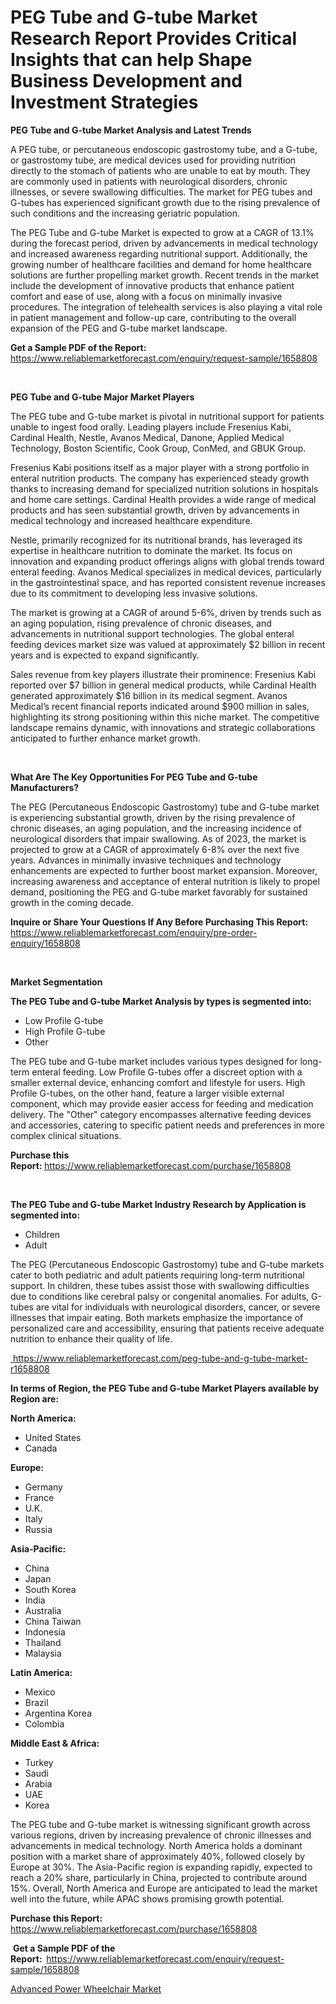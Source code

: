 <p><h1>PEG Tube and G-tube Market Research Report Provides Critical Insights that can help Shape Business Development and Investment Strategies</h1></p><p><strong>PEG Tube and G-tube Market Analysis and Latest Trends</strong></p>
<p><p>A PEG tube, or percutaneous endoscopic gastrostomy tube, and a G-tube, or gastrostomy tube, are medical devices used for providing nutrition directly to the stomach of patients who are unable to eat by mouth. They are commonly used in patients with neurological disorders, chronic illnesses, or severe swallowing difficulties. The market for PEG tubes and G-tubes has experienced significant growth due to the rising prevalence of such conditions and the increasing geriatric population.</p><p>The PEG Tube and G-tube Market is expected to grow at a CAGR of 13.1% during the forecast period, driven by advancements in medical technology and increased awareness regarding nutritional support. Additionally, the growing number of healthcare facilities and demand for home healthcare solutions are further propelling market growth. Recent trends in the market include the development of innovative products that enhance patient comfort and ease of use, along with a focus on minimally invasive procedures. The integration of telehealth services is also playing a vital role in patient management and follow-up care, contributing to the overall expansion of the PEG and G-tube market landscape.</p></p>
<p><strong>Get a Sample PDF of the Report:&nbsp;</strong> <a href="https://www.reliablemarketforecast.com/enquiry/request-sample/1658808?utm_campaign=2732&utm_medium=2&utm_source=Github&utm_content=ia&utm_term=23032025&utm_id=peg-tube-and-g-tube">https://www.reliablemarketforecast.com/enquiry/request-sample/1658808</a></p>
<p>&nbsp;</p>
<p><strong>PEG Tube and G-tube Major Market Players</strong></p>
<p><p>The PEG tube and G-tube market is pivotal in nutritional support for patients unable to ingest food orally. Leading players include Fresenius Kabi, Cardinal Health, Nestle, Avanos Medical, Danone, Applied Medical Technology, Boston Scientific, Cook Group, ConMed, and GBUK Group. </p><p>Fresenius Kabi positions itself as a major player with a strong portfolio in enteral nutrition products. The company has experienced steady growth thanks to increasing demand for specialized nutrition solutions in hospitals and home care settings. Cardinal Health provides a wide range of medical products and has seen substantial growth, driven by advancements in medical technology and increased healthcare expenditure.</p><p>Nestle, primarily recognized for its nutritional brands, has leveraged its expertise in healthcare nutrition to dominate the market. Its focus on innovation and expanding product offerings aligns with global trends toward enteral feeding. Avanos Medical specializes in medical devices, particularly in the gastrointestinal space, and has reported consistent revenue increases due to its commitment to developing less invasive solutions.</p><p>The market is growing at a CAGR of around 5-6%, driven by trends such as an aging population, rising prevalence of chronic diseases, and advancements in nutritional support technologies. The global enteral feeding devices market size was valued at approximately $2 billion in recent years and is expected to expand significantly.</p><p>Sales revenue from key players illustrate their prominence: Fresenius Kabi reported over $7 billion in general medical products, while Cardinal Health generated approximately $16 billion in its medical segment. Avanos Medical’s recent financial reports indicated around $900 million in sales, highlighting its strong positioning within this niche market. The competitive landscape remains dynamic, with innovations and strategic collaborations anticipated to further enhance market growth.</p></p>
<p>&nbsp;</p>
<p><strong>What Are The Key Opportunities For PEG Tube and G-tube Manufacturers?</strong></p>
<p><p>The PEG (Percutaneous Endoscopic Gastrostomy) tube and G-tube market is experiencing substantial growth, driven by the rising prevalence of chronic diseases, an aging population, and the increasing incidence of neurological disorders that impair swallowing. As of 2023, the market is projected to grow at a CAGR of approximately 6-8% over the next five years. Advances in minimally invasive techniques and technology enhancements are expected to further boost market expansion. Moreover, increasing awareness and acceptance of enteral nutrition is likely to propel demand, positioning the PEG and G-tube market favorably for sustained growth in the coming decade.</p></p>
<p><strong>Inquire or Share Your Questions If Any Before Purchasing This Report:</strong> <a href="https://www.reliablemarketforecast.com/enquiry/pre-order-enquiry/1658808?utm_campaign=2732&utm_medium=2&utm_source=Github&utm_content=ia&utm_term=23032025&utm_id=peg-tube-and-g-tube">https://www.reliablemarketforecast.com/enquiry/pre-order-enquiry/1658808</a></p>
<p>&nbsp;</p>
<p><strong>Market Segmentation</strong></p>
<p><strong>The PEG Tube and G-tube Market Analysis by types is segmented into:</strong></p>
<p><ul><li>Low Profile G-tube</li><li>High Profile G-tube</li><li>Other</li></ul></p>
<p><p>The PEG tube and G-tube market includes various types designed for long-term enteral feeding. Low Profile G-tubes offer a discreet option with a smaller external device, enhancing comfort and lifestyle for users. High Profile G-tubes, on the other hand, feature a larger visible external component, which may provide easier access for feeding and medication delivery. The "Other" category encompasses alternative feeding devices and accessories, catering to specific patient needs and preferences in more complex clinical situations.</p></p>
<p><strong>Purchase this Report:&nbsp;</strong><a href="https://www.reliablemarketforecast.com/purchase/1658808?utm_campaign=2732&utm_medium=2&utm_source=Github&utm_content=ia&utm_term=23032025&utm_id=peg-tube-and-g-tube">https://www.reliablemarketforecast.com/purchase/1658808</a></p>
<p>&nbsp;</p>
<p><strong>The PEG Tube and G-tube Market Industry Research by Application is segmented into:</strong></p>
<p><ul><li>Children</li><li>Adult</li></ul></p>
<p><p>The PEG (Percutaneous Endoscopic Gastrostomy) tube and G-tube markets cater to both pediatric and adult patients requiring long-term nutritional support. In children, these tubes assist those with swallowing difficulties due to conditions like cerebral palsy or congenital anomalies. For adults, G-tubes are vital for individuals with neurological disorders, cancer, or severe illnesses that impair eating. Both markets emphasize the importance of personalized care and accessibility, ensuring that patients receive adequate nutrition to enhance their quality of life.</p></p>
<p><a href="https://www.reliablemarketforecast.com/peg-tube-and-g-tube-market-r1658808?utm_campaign=2732&utm_medium=2&utm_source=Github&utm_content=ia&utm_term=23032025&utm_id=peg-tube-and-g-tube">&nbsp;https://www.reliablemarketforecast.com/peg-tube-and-g-tube-market-r1658808</a></p>
<p><strong>In terms of Region, the PEG Tube and G-tube Market Players available by Region are:</strong></p>
<p>
    <p> <strong> North America: </strong>
        <ul>
            <li>United States</li>
            <li>Canada</li>
        </ul>
        </p> 
    <p> <strong> Europe: </strong>
        <ul>
            <li>Germany</li>
            <li>France</li>
            <li>U.K.</li>
            <li>Italy</li>
            <li>Russia</li>
        </ul>
        </p> 
    <p> <strong> Asia-Pacific: </strong>
        <ul>
            <li>China</li>
            <li>Japan</li>
            <li>South Korea</li>
            <li>India</li>
            <li>Australia</li>
            <li>China Taiwan</li>
            <li>Indonesia</li>
            <li>Thailand</li>
            <li>Malaysia</li>
        </ul>
        </p> 
    <p> <strong> Latin America: </strong>
        <ul>
            <li>Mexico</li>
            <li>Brazil</li>
            <li>Argentina Korea</li>
            <li>Colombia</li>
        </ul>
        </p> 
    <p> <strong> Middle East & Africa: </strong>
        <ul>
            <li>Turkey</li>
            <li>Saudi</li>
            <li>Arabia</li>
            <li>UAE</li>
            <li>Korea</li>
        </ul>
    </p>
    </p>
<p><p>The PEG tube and G-tube market is witnessing significant growth across various regions, driven by increasing prevalence of chronic illnesses and advancements in medical technology. North America holds a dominant position with a market share of approximately 40%, followed closely by Europe at 30%. The Asia-Pacific region is expanding rapidly, expected to reach a 20% share, particularly in China, projected to contribute around 15%. Overall, North America and Europe are anticipated to lead the market well into the future, while APAC shows promising growth potential.</p></p>
<p><strong>Purchase this Report: </strong><a href="https://www.reliablemarketforecast.com/purchase/1658808?utm_campaign=2732&utm_medium=2&utm_source=Github&utm_content=ia&utm_term=23032025&utm_id=peg-tube-and-g-tube">https://www.reliablemarketforecast.com/purchase/1658808</a></p>
<p>&nbsp;<strong>Get a Sample PDF of the Report:&nbsp;&nbsp;</strong><a href="https://www.reliablemarketforecast.com/enquiry/request-sample/1658808?utm_campaign=2732&utm_medium=2&utm_source=Github&utm_content=ia&utm_term=23032025&utm_id=peg-tube-and-g-tube">https://www.reliablemarketforecast.com/enquiry/request-sample/1658808</a></p>
<p><strong></strong></p>
<p><p><a href="https://github.com/adyawafurber1/Market-Research-Report-List-1/blob/main/advanced-power-wheelchair-market.md?utm_campaign=2732&utm_medium=2&utm_source=Github&utm_content=ia&utm_term=23032025&utm_id=peg-tube-and-g-tube">Advanced Power Wheelchair Market</a></p></p>
